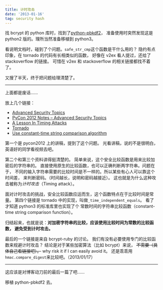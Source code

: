 ```yaml
---
title: 计时攻击
date: '2013-01-16'
tag: security hash
---
```


找 bcrypt 的 python 库时，找到了[python-pbkdf2][python-pbkdf2]，
准备使用时突然发现这是 python2 版的。理所当然准备移植到 python3。

看说明文档时，碰到了个问题。`safe_str_cmp`这个函数是干什么用的？
隐约有点印象，在 tornado 的代码有长相类似的函数，
好像在 v2ex 看人提过，还给了 stackoverflow 的链接。
可惜在 v2ex 和 stackoverflow 的相关链接都找不着了。

又搜了半天，终于把问题给理清楚了。

------

上面都是废话……

放上几个链接：

+ [Advanced Security Topics][SecurityTopics]
+ [PyCon 2012 Notes – Advanced Security Topics][notes]
+ [A Lesson In Timing Attacks][TimingAttacks]
+ [Tornado][Tornado]
+ [Use constant-time string comparison algorithm][bcrypt-ruby]

第一个是 pycon2012 上的讲稿，提到了这个问题。
光看讲稿，说的不是很明白，英语好的同学看视频去吧。

第二个和第三个资料讲得挺清楚的。
简单来说，这个安全比较函数是用来比较加密后的字符串的。
直接使用原生的比较函数，也可以正确判断两字符串。问题在于，
不同的输入字符串需要的比较时间是不一样的。所以某些有心人可以靠这个时间差，
来判断密码。（时间越长，说明和密码越接近）。
这也就是为什么这种攻击被称为*计时攻击*（Timing attack）。

面对计时攻击的挑战，安全比较函数应运而生，这个函数特点在于比较时间是常量。
第四个链接是 tornado 中的实现，叫做`_time_independent_equals`。
看了才知道 python3 的标准库里也实现了个
常数时间的字符串比较函数（constant-time string comparison function）。

归结起来，也就是说：**对加密字符串的比较，应该使用比较时间为常数的比较函数，
避免受到计时攻击。**

最后的一个链接是来自 bcrypt-ruby 的讨论。
我们有没有必要使用专门的比较函数来规避计时攻击？
结论是对于某些加密算法（比如 bcrypt）来说，
<strike>不需要（具体自己看链接吧）。</strike>
why risk it if I can easily avoid it。
还是乖乖用`hmac.compare_digest`来比较吧。（2013/01/17）

------

这应该是对博客动刀前的最后一篇了吧……

移植 python-pbkdf2 去。



[python-pbkdf2]: https://github.com/mitsuhiko/python-pbkdf2
[TimingAttacks]: http://codahale.com/a-lesson-in-timing-attacks/
[SecurityTopics]: https://github.com/PaulMcMillan/advanced_security_pycon_2012
[notes]: http://brianrue.wordpress.com/2012/03/09/pycon-2012-notes-advanced-security-topics/
[Tornado]: https://github.com/facebook/tornado/blob/master/tornado/web.py#L2074
[bcrypt-ruby]: https://github.com/codahale/bcrypt-ruby/pull/43
